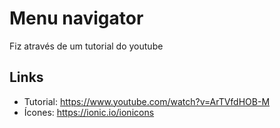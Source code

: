 # Menu navigator

Fiz através de um tutorial do youtube

## Links

- Tutorial: https://www.youtube.com/watch?v=ArTVfdHOB-M
- Ícones: https://ionic.io/ionicons
